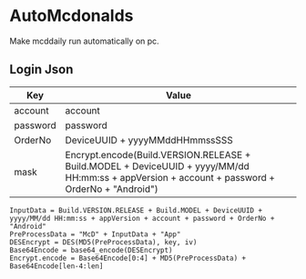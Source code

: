 # AutoMcdonalds  
Make mcddaily run automatically on pc.   

## Login Json  
Key        | Value
-----------|-------------------------
account    | account  
password   | password
OrderNo    | DeviceUUID + yyyyMMddHHmmssSSS  
mask       | Encrypt.encode(Build.VERSION.RELEASE + Build.MODEL + DeviceUUID + yyyy/MM/dd HH:mm:ss + appVersion + account + password + OrderNo + "Android")

``` 
InputData = Build.VERSION.RELEASE + Build.MODEL + DeviceUUID + yyyy/MM/dd HH:mm:ss + appVersion + account + password + OrderNo + "Android"  
PreProcessData = "McD" + InputData + "App"  
DESEncrypt = DES(MD5(PreProcessData), key, iv)  
Base64Encode = base64_encode(DESEncrypt)  
Encrypt.encode = Base64Encode[0:4] + MD5(PreProcessData) + Base64Encode[len-4:len]  
``` 
